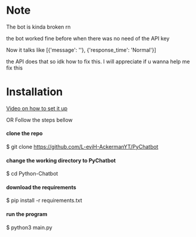 # Note
The bot is kinda broken rn

the bot worked fine before when there was no need of the API key


Now it talks like  [{'message': '<message here>'}, {'response_time': 'Normal'}]
  
the API does that so idk how to fix this.
I will appreciate if u wanna help me fix this

# Installation 
[Video on how to set it up](https://youtu.be/owgf1KmZaPI)


OR Follow the steps bellow



#### clone the repo  
$ git clone https://github.com/L-eviH-AckermanYT/PyChatbot

#### change the working directory to PyChatbot  
$ cd Python-Chatbot

#### download the requirements  
$ pip install -r requirements.txt

#### run the program
$ python3 main.py
